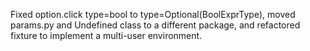 Fixed option.click type=bool to type=Optional(BoolExprType), moved params.py and Undefined class to a different package, and refactored fixture to implement a multi-user environment.
